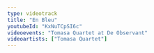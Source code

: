 ```yaml
---
type: videotrack
title: "En Bleu"
youtubeId: "KxNuTCpSI6c"
videoevents: "Tomasa Quartet at De Observant"
videoartists: ["Tomasa Quartet"]
---
```

